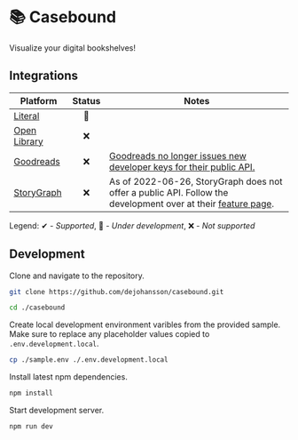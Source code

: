 # 📚 Casebound

Visualize your digital bookshelves!

## Integrations

| Platform                                     | Status | Notes                                                                                                                                                                   |
|----------------------------------------------|:------:|-------------------------------------------------------------------------------------------------------------------------------------------------------------------------|
| [Literal](https://literal.club/)             |   🚧   |                                                                                                                                                                         |
| [Open Library](https://openlibrary.org/)     |   ❌   |                                                                                                                                                                         |
| [Goodreads](https://www.goodreads.com/)      |   ❌   | [Goodreads no longer issues new developer keys for their public API.](https://help.goodreads.com/s/article/Does-Goodreads-support-the-use-of-APIs)                      |
| [StoryGraph](https://www.thestorygraph.com/) |   ❌   | As of 2022-06-26, StoryGraph does not offer a public API. Follow the development over at their [feature page](https://roadmap.thestorygraph.com/features/posts/an-api). |

Legend: ✔ - _Supported_, 🚧 - _Under development_, ❌ - _Not supported_

## Development

Clone and navigate to the repository.

``` sh
git clone https://github.com/dejohansson/casebound.git
```

``` sh
cd ./casebound
```

Create local development environment varibles from the provided sample. Make sure to replace any placeholder values copied to `.env.development.local`.

``` sh
cp ./sample.env ./.env.development.local
```

Install latest npm dependencies.

``` sh
npm install
```

Start development server.

``` sh
npm run dev
```
